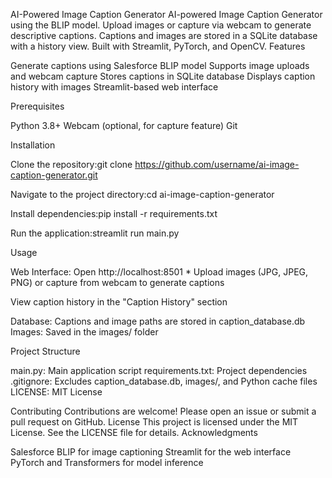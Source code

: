 AI-Powered Image Caption Generator
AI-powered Image Caption Generator using the BLIP model. Upload images or capture via webcam to generate descriptive captions. Captions and images are stored in a SQLite database with a history view. Built with Streamlit, PyTorch, and OpenCV.
Features

Generate captions using Salesforce BLIP model
Supports image uploads and webcam capture
Stores captions in SQLite database
Displays caption history with images
Streamlit-based web interface

Prerequisites

Python 3.8+
Webcam (optional, for capture feature)
Git

Installation

Clone the repository:git clone https://github.com/username/ai-image-caption-generator.git


Navigate to the project directory:cd ai-image-caption-generator


Install dependencies:pip install -r requirements.txt


Run the application:streamlit run main.py



Usage

Web Interface: Open http://localhost:8501 * Upload images (JPG, JPEG, PNG) or capture from webcam to generate captions


View caption history in the "Caption History" section


Database: Captions and image paths are stored in caption_database.db
Images: Saved in the images/ folder

Project Structure

main.py: Main application script
requirements.txt: Project dependencies
.gitignore: Excludes caption_database.db, images/, and Python cache files
LICENSE: MIT License

Contributing
Contributions are welcome! Please open an issue or submit a pull request on GitHub.
License
This project is licensed under the MIT License. See the LICENSE file for details.
Acknowledgments

Salesforce BLIP for image captioning
Streamlit for the web interface
PyTorch and Transformers for model inference

